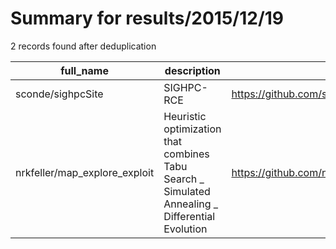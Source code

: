 
# Summary for results/2015/12/19
    
2 records found after deduplication

| full_name | description | html_url | matched_list | matched_count | pushed_at | size | stargazers_count | language | forks_count | vul_ids |
|-------------------------------|-------------------------------------------------------------------------------------------------|--------------------------------------------------|----------------|-----------------|---------------------------|--------|--------------------|------------------|---------------|-----------|
| sconde/sighpcSite | SIGHPC-RCE | https://github.com/sconde/sighpcSite | ['rce'] | 1 | 2015-12-19 18:26:49+00:00 | 5380 | 0 | HTML | 0 | [] |
| nrkfeller/map_explore_exploit | Heuristic optimization that combines Tabu Search _ Simulated Annealing _ Differential Evolution | https://github.com/nrkfeller/map_explore_exploit | ['exploit'] | 1 | 2015-12-19 09:19:11+00:00 | 10310 | 1 | Jupyter Notebook | 0 | [] |
